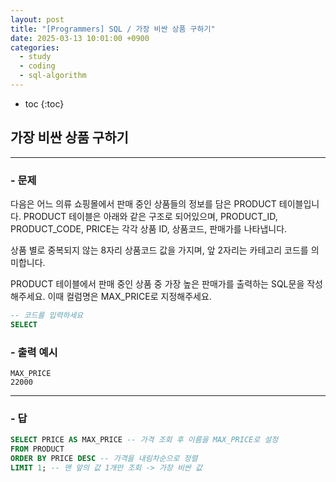 ```yaml
---
layout: post
title: "[Programmers] SQL / 가장 비싼 상품 구하기"
date: 2025-03-13 10:01:00 +0900
categories: 
  - study
  - coding
  - sql-algorithm
---
```


* toc
{:toc}

## 가장 비싼 상품 구하기

---

### - 문제

다음은 어느 의류 쇼핑몰에서 판매 중인 상품들의 정보를 담은 PRODUCT 테이블입니다. PRODUCT 테이블은 아래와 같은 구조로 되어있으며, PRODUCT_ID, PRODUCT_CODE, PRICE는 각각 상품 ID, 상품코드, 판매가를 나타냅니다.

상품 별로 중복되지 않는 8자리 상품코드 값을 가지며, 앞 2자리는 카테고리 코드를 의미합니다.

PRODUCT 테이블에서 판매 중인 상품 중 가장 높은 판매가를 출력하는 SQL문을 작성해주세요. 이때 컬럼명은 MAX_PRICE로 지정해주세요.

```sql
-- 코드를 입력하세요
SELECT
```

### - 출력 예시

```
MAX_PRICE
22000
```

<!-- >  -->

---

### - 답

```sql
SELECT PRICE AS MAX_PRICE -- 가격 조회 후 이름을 MAX_PRICE로 설정
FROM PRODUCT
ORDER BY PRICE DESC -- 가격을 내림차순으로 정렬
LIMIT 1; -- 맨 앞의 값 1개만 조회 -> 가장 비싼 값
```

<!--  -->
